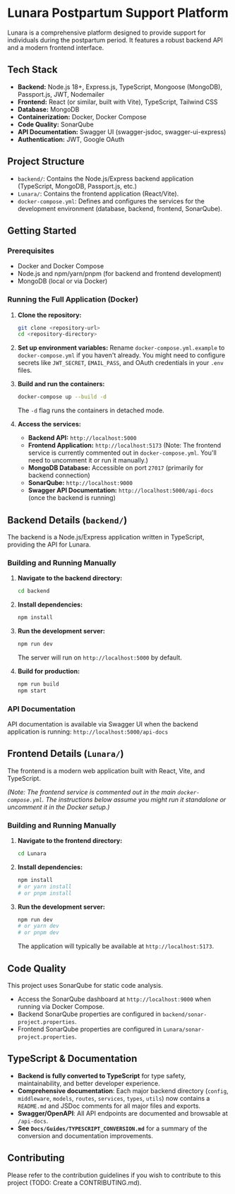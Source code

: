 # Lunara Postpartum Support Platform

Lunara is a comprehensive platform designed to provide support for individuals during the postpartum period. It features a robust backend API and a modern frontend interface.

## Tech Stack

-   **Backend:** Node.js 18+, Express.js, TypeScript, Mongoose (MongoDB), Passport.js, JWT, Nodemailer
-   **Frontend:** React (or similar, built with Vite), TypeScript, Tailwind CSS
-   **Database:** MongoDB
-   **Containerization:** Docker, Docker Compose
-   **Code Quality:** SonarQube
-   **API Documentation:** Swagger UI (swagger-jsdoc, swagger-ui-express)
-   **Authentication:** JWT, Google OAuth

## Project Structure

-   `backend/`: Contains the Node.js/Express backend application (TypeScript, MongoDB, Passport.js, etc.)
-   `Lunara/`: Contains the frontend application (React/Vite).
-   `docker-compose.yml`: Defines and configures the services for the development environment (database, backend, frontend, SonarQube).

## Getting Started

### Prerequisites

-   Docker and Docker Compose
-   Node.js and npm/yarn/pnpm (for backend and frontend development)
-   MongoDB (local or via Docker)

### Running the Full Application (Docker)

1.  **Clone the repository:**
    ```bash
    git clone <repository-url>
    cd <repository-directory>
    ```

2.  **Set up environment variables:**
    Rename `docker-compose.yml.example` to `docker-compose.yml` if you haven't already.
    You might need to configure secrets like `JWT_SECRET`, `EMAIL_PASS`, and OAuth credentials in your `.env` files.

3.  **Build and run the containers:**
    ```bash
    docker-compose up --build -d
    ```
    The `-d` flag runs the containers in detached mode.

4.  **Access the services:**
    *   **Backend API:** `http://localhost:5000`
    *   **Frontend Application:** `http://localhost:5173` (Note: The frontend service is currently commented out in `docker-compose.yml`. You'll need to uncomment it or run it manually.)
    *   **MongoDB Database:** Accessible on port `27017` (primarily for backend connection)
    *   **SonarQube:** `http://localhost:9000`
    *   **Swagger API Documentation:** `http://localhost:5000/api-docs` (once the backend is running)

## Backend Details (`backend/`)

The backend is a Node.js/Express application written in TypeScript, providing the API for Lunara.

### Building and Running Manually

1.  **Navigate to the backend directory:**
    ```bash
    cd backend
    ```
2.  **Install dependencies:**
    ```bash
    npm install
    ```
3.  **Run the development server:**
    ```bash
    npm run dev
    ```
    The server will run on `http://localhost:5000` by default.

4.  **Build for production:**
    ```bash
    npm run build
    npm start
    ```

### API Documentation

API documentation is available via Swagger UI when the backend application is running:
`http://localhost:5000/api-docs`

## Frontend Details (`Lunara/`)

The frontend is a modern web application built with React, Vite, and TypeScript.

*(Note: The frontend service is commented out in the main `docker-compose.yml`. The instructions below assume you might run it standalone or uncomment it in the Docker setup.)*

### Building and Running Manually

1.  **Navigate to the frontend directory:**
    ```bash
    cd Lunara
    ```
2.  **Install dependencies:**
    ```bash
    npm install
    # or yarn install
    # or pnpm install
    ```
3.  **Run the development server:**
    ```bash
    npm run dev
    # or yarn dev
    # or pnpm dev
    ```
    The application will typically be available at `http://localhost:5173`.

## Code Quality

This project uses SonarQube for static code analysis.
-   Access the SonarQube dashboard at `http://localhost:9000` when running via Docker Compose.
-   Backend SonarQube properties are configured in `backend/sonar-project.properties`.
-   Frontend SonarQube properties are configured in `Lunara/sonar-project.properties`.

## TypeScript & Documentation

-   **Backend is fully converted to TypeScript** for type safety, maintainability, and better developer experience.
-   **Comprehensive documentation**: Each major backend directory (`config`, `middleware`, `models`, `routes`, `services`, `types`, `utils`) now contains a `README.md` and JSDoc comments for all major files and exports.
-   **Swagger/OpenAPI**: All API endpoints are documented and browsable at `/api-docs`.
-   **See `Docs/Guides/TYPESCRIPT_CONVERSION.md`** for a summary of the conversion and documentation improvements.

## Contributing

Please refer to the contribution guidelines if you wish to contribute to this project (TODO: Create a CONTRIBUTING.md). 